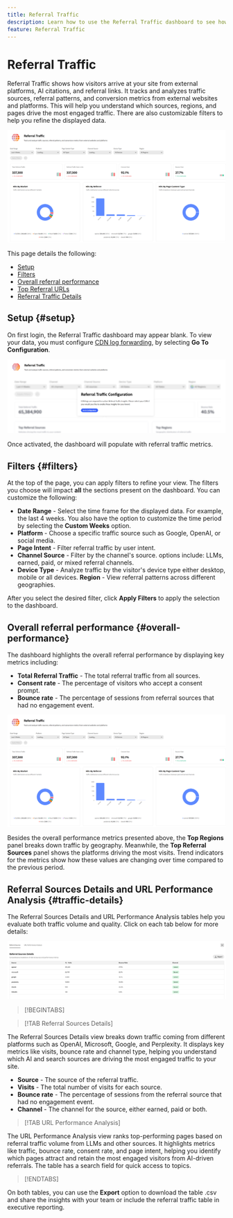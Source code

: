 ```yaml
---
title: Referral Traffic
description: Learn how to use the Referral Traffic dashboard to see how visitors arrive at your site from external platforms, AI citations, and referral links.
feature: Referral Traffic
---
```


# Referral Traffic

Referral Traffic shows how visitors arrive at your site from external platforms, AI citations, and referral links. It tracks and analyzes traffic sources, referral patterns, and conversion metrics from external websites and platforms. This will help you understand which sources, regions, and pages drive the most engaged traffic. <!--Data is sourced from the CDN logs, a privacy-preserving source that does not capture personal user data.--> There are also customizable filters to help you refine the displayed data.

![Referral Page](/help/dashboards/assets/referral-traffic.png)

This page details the following:

* [Setup](#setup)
* [Filters](#filters)
* [Overall referral performance](#overall-performance)
* [Top Referral URLs](#top-referrals)
* [Referral Traffic Details](#traffic-details)

## Setup {#setup}

On first login, the Referral Traffic dashboard may appear blank. To view your data, you must configure [CDN log forwarding](/help/dashboards/customer-configuration.md#cdn-configuration), by selecting **Go To Configuration**.

![Referral Setup](/help/dashboards/assets/referral-setup1.png)

<!--- 1. Select your Source (either CDN logs or AEM Operational Telemetry).
2. Enter a primary contact email.
3. Click **Request activation** to enable data ingestion. Hiding this until confirmation from PM-->

Once activated, the dashboard will populate with referral traffic metrics.

## Filters {#filters}

At the top of the page, you can apply filters to refine your view. The filters you choose will impact **all** the sections present on the dashboard. You can customize the following:

* **Date Range** - Select the time frame for the displayed data. For example, the last 4 weeks. You also have the option to customize the time period by selecting the **Custom Weeks** option.
* **Platform** - Choose a specific traffic source such as Google, OpenAI, or social media.
* **Page Intent**  - Filter referral traffic by user intent.
* **Channel Source** - Filter by the channel's source. options include: LLMs, earned, paid, or mixed referral channels.
* **Device Type** - Analyze traffic by the visitor's device type either desktop, mobile or all devices.
**Region** - View referral patterns across different geographies.

After you select the desired filter, click **Apply Filters** to apply the selection to the dashboard.

## Overall referral performance {#overall-performance}

The dashboard highlights the overall referral performance by displaying key metrics including:

* **Total Referral Traffic** - The total referral traffic from all sources.
* **Consent rate** -  The percentage of visitors who accept a consent prompt.
* **Bounce rate** - The percentage of sessions from referral sources that had no engagement event.

![Referral Page](/help/dashboards/assets/referral-traffic.png)

Besides the overall performance metrics presented above, the **Top Regions** panel breaks down traffic by geography. Meanwhile, the **Top Referral Sources** panel shows the platforms driving the most visits. Trend indicators for the metrics show how these values are changing over time compared to the previous period.

<!--## Top Referral URLs {#top-referrals}

The Top Referral URLs list surfaces your site's most visited pages from referrals.

![Top Referral URLs](/help/dashboards/assets/top-url.png)-->

## Referral Sources Details and URL Performance Analysis {#traffic-details}

The Referral Sources Details and URL Performance Analysis tables help you evaluate both traffic volume and quality. Click on each tab below for more details:

![Referral Traffic Details](/help/dashboards/assets/traffic-details.png)

>[!BEGINTABS]

>[!TAB Referral Sources Details]

The Referral Sources Details view breaks down traffic coming from different platforms such as OpenAI, Microsoft, Google, and Perplexity. It displays key metrics like visits, bounce rate and channel type, helping you understand which AI and search sources are driving the most engaged traffic to your site.

* **Source** - The source of the referral traffic.
* **Visits** - The total number of visits for each source.
* **Bounce rate** - The percentage of sessions from the referral source that had no engagement event.
* **Channel** - The channel for the source, either earned, paid or both.

>[!TAB URL Performance Analysis]

The URL Performance Analysis view ranks top-performing pages based on referral traffic volume from LLMs and other sources. It highlights metrics like traffic, bounce rate, consent rate, and page intent, helping you identify which pages attract and retain the most engaged visitors from AI-driven referrals. The table has a search field for quick access to topics.

>[!ENDTABS]

On both tables, you can use the **Export** option to download the table .csv and share the insights with your team or include the referral traffic table in executive reporting.
